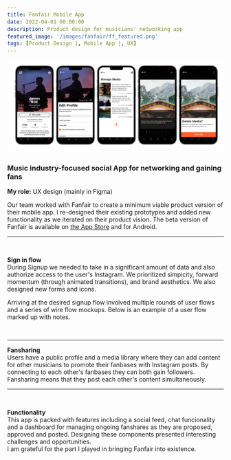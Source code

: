 ```yaml
---
title: Fanfair Mobile App
date: 2022-04-01 00:00:00
description: Product design for musicians' networking app
featured_image: '/images/fanfair/ff_featured.png'
tags: [Product Design |, Mobile App |, UX]
---
```


![](/images/fanfair/ff_profile_t.png)

<h3> Music industry-focused social App for networking and gaining fans</h3>

<strong>My role:</strong> UX design (mainly in Figma)

Our team worked with Fanfair to create a minimum viable product version of their mobile app. I re-designed their existing prototypes and added new functionality as we iterated on their product vision. The beta version of Fanfair is available on <a href="https://apps.apple.com/us/app/fanfair-grow-your-audience/id1610189757">the App Store</a> and for Android.
<br>
<hr>

<div class="img_row">

<img style="" src="{{ site.baseurl }}/images/fanfair/ff_login.png"  alt="" title="display showcase"/>
</div>

<strong>Sign in flow</strong>
<br/>
During Signup we needed to take in a significant amount of data and also authorize access to the user's Instagram. We prioritized simpicity, forward momentum (through animated transitions), and brand aesthetics. We also designed new forms and icons.

Arriving at the desired signup flow involved multiple rounds of user flows and a series of wire flow mockups. Below is an example of a user flow marked up with notes.

<div class="img_row">

<img style="" src="{{ site.baseurl }}/images/fanfair/ff_userflow_1.png"  alt="" title="display showcase"/>
</div>

<hr>


<strong>Fansharing</strong>
<br/>
Users have a public profile and a media library where they can add content for other musicians to promote their fanbases with Instagram posts.
By connecting to each other's fanbases they can both gain followers. Fansharing means that they post each other's content simultaneously.


<hr>

<div class="img_row">

<img style="" src="{{ site.baseurl }}/images/fanfair/ff_feed_t.png"  alt="" title="display showcase"/>
</div>

<strong>Functionality</strong>
<br/>
This app is packed with features including a social feed, chat funcionality and a dashboard for managing ongoing fanshares as they are proposed, approved and posted. Designing these components presented interesting challenges and opportunities. <br/>
I am grateful for the part I played in bringing Fanfair into existence.